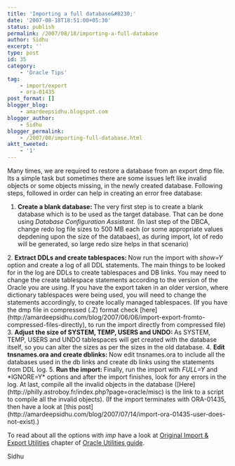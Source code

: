 ```yaml
---
title: 'Importing a full database&#8230;'
date: '2007-08-18T18:51:00+05:30'
status: publish
permalink: /2007/08/18/importing-a-full-database
author: Sidhu
excerpt: ''
type: post
id: 35
category:
    - 'Oracle Tips'
tag:
    - import/export
    - ora-01435
post_format: []
blogger_blog:
    - amardeepsidhu.blogspot.com
blogger_author:
    - Sidhu
blogger_permalink:
    - /2007/08/importing-full-database.html
aktt_tweeted:
    - '1'
---
```

Many times, we are required to restore a database from an export dmp file. Its a simple task but sometimes there are some issues left like invalid objects or some objects missing, in the newly created database. Following steps, followed in order can help in creating an error free database:

1. <span style="font-weight: bold;">Create a blank database:</span><span style="font-weight: bold;"> </span>The very first step is to create a blank database which is to be used as the target database. That can be done using <span style="font-style: italic;">Database Configuration Assistant. </span><span>(In last step of the DBCA, change redo log file sizes to 500 MB each (or some appropriate values depdening upon the size of the databaes), as during import, lot of redo will be generated, so large redo size helps in that scenario)  
  </span><span style="font-style: italic;">  
  </span>
2. <span style="font-weight: bold;">Extract DDLs and create tablespaces: </span><span>Now run the import with <span style="font-style: italic;">show=Y </span>option and create a log of all DDL statements. The main things to be looked for in the log are DDLs to create tablespaces and DB links. You may need to change the create tablespace statements according to the version of the Oracle you are using. If you have the export taken in an older version, where dictionary tablespaces were being used, you will need to change the statements accordingly, to create locally managed tablespaces.  
  (If you have the dmp file in compressed (.Z) format check [here](http://amardeepsidhu.com/blog/2007/06/06/import-export-fromto-compressed-files-directly), to run the import directly from compressed file) </span>
3. <span><span style="font-weight: bold;">Adjust the size of SYSTEM, TEMP, USERS and UNDO: </span>As SYSTEM, TEMP, USERS and UNDO tablespaces will get created with the database itself, so you can alter the sizes as per the sizes in the old database. </span>
4. <span><span style="font-weight: bold;">Edit tnsnames.ora and create dblinks: </span><span>Now edit tnsnames.ora to include all the databases used in the db links and create db links using the statements from DDL log. </span></span>
5. <span><span><span style="font-weight: bold;">Run the import: </span><span>Finally, run the import with <span style="font-style: italic;">FULL=Y</span> and *IGNORE=Y* options and after the import finishes, look for any errors in the log. At last, compile all the invalid objects in the database ([Here](http://philly.astroboy.fr/index.php?page=oracle/misc) is the link to a script to compile all the invalid objects). (If the import terminates with ORA-01435, then have a look at [this post](http://amardeepsidhu.com/blog/2007/07/14/import-ora-01435-user-does-not-exist).)</span></span></span>

To read about all the options with <span style="font-style: italic;">imp</span> have a look at [Original Import &amp; Export](http://download.oracle.com/docs/cd/B19306_01/server.102/b14215/exp_imp.htm#i1023560)[ Utilities](http://download.oracle.com/docs/cd/B19306_01/server.102/b14215/exp_imp.htm#i1023560) chapter of [Oracle Utilities guide](http://download.oracle.com/docs/cd/B19306_01/server.102/b14215/toc.htm).

Sidhu